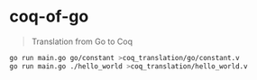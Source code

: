 # coq-of-go

> Translation from Go to Coq

```sh
go run main.go go/constant >coq_translation/go/constant.v
go run main.go ./hello_world >coq_translation/hello_world.v
```
